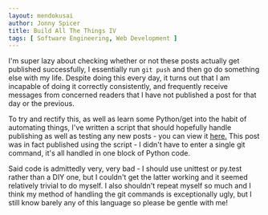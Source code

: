 ```yaml
---
layout: mendokusai
author: Jonny Spicer
title: Build All The Things IV
tags: [ Software Engineering, Web Development ]
---
```

I'm super lazy about checking whether or not these posts actually get published successfully, I essentially run `git push` and then go do something else with my life. Despite doing this every day, it turns out that I am incapable of doing it correctly consistently, and frequently receive messages from concerned readers that I have not published a post for that day or the previous.

To try and rectify this, as well as learn some Python/get into the habit of automating things, I've written a script that should hopefully handle publishing as well as testing any new posts -
you can view it [here.](https://github.com/jonnyspicer/jonnyspicer.github.io/blob/master/publish.py) This post was in fact published using the script - I didn't have to enter a single git command, it's all handled in one block of Python code.

Said code is admittedly very, very bad - I should use unittest or py.test rather than a DIY one, but I couldn't get the latter working and it seemed relatively trivial to do myself. I also shouldn't repeat myself so much and I think my method of handling the git commands is exceptionally ugly, but I still know barely any of this language so please be gentle with me!
